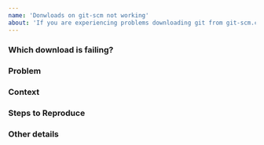 ```yaml
---
name: 'Donwloads on git-scm not working'
about: 'If you are experiencing problems downloading git from git-scm.com'
---
```


<!--- 
Please follow the instructions below. 
An issue properly explained is solved much faster! 

* If you are experiencing problems/questions/bugs with git itself, start a discussion on the [community mailing list](https://git-scm.com/community).
* If you are experiencing problems on your git for windows program, please open an issue at [git-for-windows/git](https://github.com/git-for-windows/git).
* Please open Git documentation (a.k.a. man/help pages, i.e. anything with a URL starting with `https://git-scm.com/docs`) specific issues with the [community](https://git-scm.com/community),
* Please open Pro Git book contents issues (i.e. anything with a URL starting with `https://git-scm.com/book` or its PDF versions) at [progit/progit2](https://github.com/progit/progit2/issues).

-->

<!--- Provide a brief summary of the issue in the title above -->

### Which download is failing?
<!--- Tell us in which page and version is the download broken  -->

### Problem
<!--- Tell us the problem as clear as possible -->

### Context
<!--- Which operating system and browser are you using? -->
<!--- Providing context helps us come up with a solution that is most useful in the real world -->

### Steps to Reproduce 
<!--- Provide a detailed list of steps. -->
<!--- In the rare cases where this is infeasible, we will also accept a detailed set of instructions. -->

### Other details
<!--- Include as many relevant details you may find relevant -->

